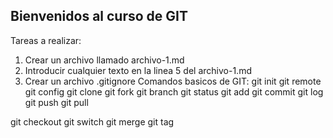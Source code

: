 ## Bienvenidos al curso de GIT

Tareas a realizar:
1) Crear un archivo llamado archivo-1.md
2) Introducir cualquier texto en la linea 5 del archivo-1.md
3) Crear un archivo .gitignore
Comandos basicos de GIT:
git init
git remote
git config
git clone
git fork
git branch
git status
git add
git commit
git log
git push
git pull

git checkout
git switch
git merge
git tag

